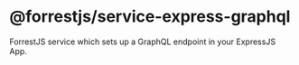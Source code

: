 # @forrestjs/service-express-graphql

ForrestJS service which sets up a GraphQL endpoint in your ExpressJS App.
